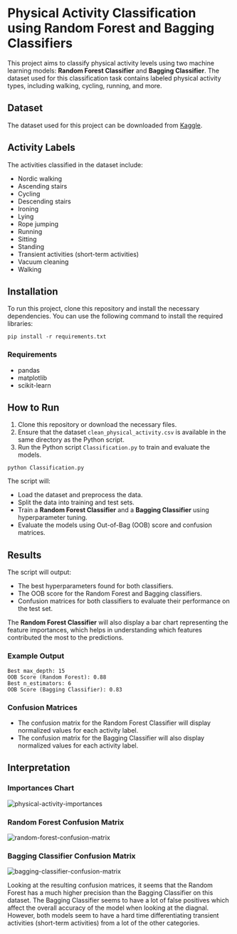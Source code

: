 # Physical Activity Classification using Random Forest and Bagging Classifiers
This project aims to classify physical activity levels using two machine learning models: **Random Forest Classifier** and **Bagging Classifier**. The dataset used for this classification task contains labeled physical activity types, including walking, cycling, running, and more.

## Dataset
The dataset used for this project can be downloaded from [Kaggle](https://www.kaggle.com/datasets/diegosilvadefrana/fisical-activity-dataset).

## Activity Labels
The activities classified in the dataset include:
- Nordic walking
- Ascending stairs
- Cycling
- Descending stairs
- Ironing
- Lying
- Rope jumping
- Running
- Sitting
- Standing
- Transient activities (short-term activities)
- Vacuum cleaning
- Walking

## Installation
To run this project, clone this repository and install the necessary dependencies. You can use the following command to install the required libraries:
```
pip install -r requirements.txt
```

### Requirements
- pandas
- matplotlib
- scikit-learn

## How to Run
1. Clone this repository or download the necessary files.
2. Ensure that the dataset `clean_physical_activity.csv` is available in the same directory as the Python script.
3. Run the Python script `Classification.py` to train and evaluate the models.

```
python Classification.py
```

The script will:
- Load the dataset and preprocess the data.
- Split the data into training and test sets.
- Train a **Random Forest Classifier** and a **Bagging Classifier** using hyperparameter tuning.
- Evaluate the models using Out-of-Bag (OOB) score and confusion matrices.

## Results
The script will output:
- The best hyperparameters found for both classifiers.
- The OOB score for the Random Forest and Bagging classifiers.
- Confusion matrices for both classifiers to evaluate their performance on the test set.

The **Random Forest Classifier** will also display a bar chart representing the feature importances, which helps in understanding which features contributed the most to the predictions.

### Example Output
```
Best max_depth: 15
OOB Score (Random Forest): 0.88
Best n_estimators: 6
OOB Score (Bagging Classifier): 0.83
```

### Confusion Matrices
- The confusion matrix for the Random Forest Classifier will display normalized values for each activity label.
- The confusion matrix for the Bagging Classifier will also display normalized values for each activity label.

## Interpretation
### Importances Chart
![physical-activity-importances](https://github.com/user-attachments/assets/00c7c05b-cb8d-4ffc-a1fa-474d8a0d0a4f)

### Random Forest Confusion Matrix
![random-forest-confusion-matrix](https://github.com/user-attachments/assets/30fb660b-c801-4553-be78-b6d952738c4d)

### Bagging Classifier Confusion Matrix
![bagging-classifier-confusion-matrix](https://github.com/user-attachments/assets/0bb560cb-534a-46de-b5ed-4fc337387d6d)

Looking at the resulting confusion matrices, it seems that the Random Forest has a much higher precision than the Bagging Classifier on this dataset. The Bagging Classifier seems to have a lot of false positives which affect the overall accuracy of the model when looking at the diagnal. However, both models seem to have a hard time differentiating transient activities (short-term activities) from a lot of the other categories.
